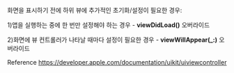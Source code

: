 화면을 표시하기 전에 하위 뷰에 추가적인 초기화/설정이 필요한 경우:

1)앱을 실행하는 중에 한 번만 설정해야 하는 경우 - **viewDidLoad()** 오버라이드

2)화면에 뷰 컨트롤러가 나타날 때마다 설정이 필요한 경우 - **viewWillAppear(_:)** 오버라이드

Reference https://developer.apple.com/documentation/uikit/uiviewcontroller
